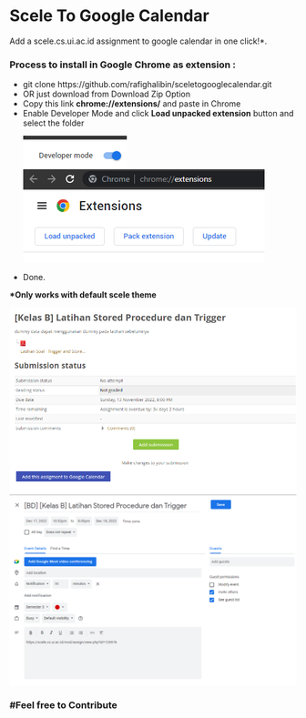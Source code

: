 # Scele To Google Calendar
Add a scele.cs.ui.ac.id assignment to google calendar in one click!*.

<h3>Process to install in Google Chrome as extension : </h3>
<ul>
<li> git clone https://github.com/rafighalibin/sceletogooglecalendar.git </li>
<li> OR just download from Download Zip Option </li>
<li>Copy this link  <strong>chrome://extensions/</strong> and paste in Chrome</li>

<li>Enable Developer Mode and click <strong>Load unpacked extension</strong> button and select the folder</li>

![Screenshot](./img/3.png)
![Screenshot](./img/4.png)

<li>Done.</li>
</ul>




<strong>*Only works with default scele theme</strong>

![Screenshot](./img/1.png)
![Screenshot](./img/2.png)

<h3>#Feel free to Contribute<h3>